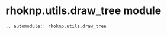 # rhoknp.utils.draw_tree module

```{eval-rst}
.. automodule:: rhoknp.utils.draw_tree
```

```{toctree}
```
